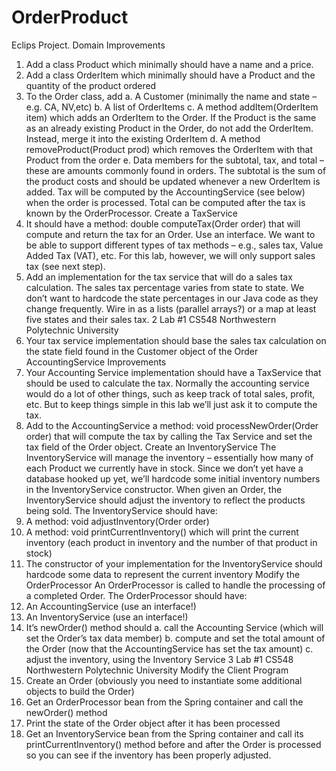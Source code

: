 # OrderProduct

Eclips Project.
Domain Improvements
1. Add a class Product which minimally should have a name and a price.
2. Add a class OrderItem which minimally should have a Product and the quantity of the
product ordered
3. To the Order class, add
a. A Customer (minimally the name and state – e.g. CA, NV,etc)
b. A list of OrderItems
c. A method addItem(OrderItem item) which adds an OrderItem to the Order. If the
Product is the same as an already existing Product in the Order, do not add the
OrderItem. Instead, merge it into the existing OrderItem
d. A method removeProduct(Product prod) which removes the OrderItem with that
Product from the order
e. Data members for the subtotal, tax, and total – these are amounts commonly found
in orders. The subtotal is the sum of the product costs and should be updated
whenever a new OrderItem is added. Tax will be computed by the
AccountingService (see below) when the order is processed. Total can be computed
after the tax is known by the OrderProcessor.
Create a TaxService
4. It should have a method:
double computeTax(Order order)
that will compute and return the tax for an Order. Use an interface. We want to be able to
support different types of tax methods – e.g., sales tax, Value Added Tax (VAT), etc. For
this lab, however, we will only support sales tax (see next step).
5. Add an implementation for the tax service that will do a sales tax calculation. The sales tax
percentage varies from state to state. We don’t want to hardcode the state percentages in our
Java code as they change frequently. Wire in as a <property> lists (parallel arrays?) <list>
or a map <map> at least five states and their sales tax.
2
Lab #1 CS548 Northwestern Polytechnic University
6. Your tax service implementation should base the sales tax calculation on the state field found
in the Customer object of the Order
AccountingService Improvements
7. Your Accounting Service implementation should have a TaxService that should be used to
calculate the tax. Normally the accounting service would do a lot of other things, such as
keep track of total sales, profit, etc. But to keep things simple in this lab we’ll just ask it to
compute the tax.
8. Add to the AccountingService a method:
void processNewOrder(Order order)
that will compute the tax by calling the Tax Service and set the tax field of the Order object.
Create an InventoryService
The InventoryService will manage the inventory – essentially how many of each Product we
currently have in stock. Since we don’t yet have a database hooked up yet, we’ll hardcode
some initial inventory numbers in the InventoryService constructor. When given an Order, the
InventoryService should adjust the inventory to reflect the products being sold.
The InventoryService should have:
9. A method:
void adjustInventory(Order order)
10. A method:
void printCurrentInventory() which will print the current inventory (each product in inventory
and the number of that product in stock)
11. The constructor of your implementation for the InventoryService should hardcode some data
to represent the current inventory
Modify the OrderProcessor
An OrderProcessor is called to handle the processing of a completed Order.
The OrderProcessor should have:
12. An AccountingService (use an interface!)
13. An InventoryService (use an interface!)
14. It’s newOrder() method should
a. call the Accounting Service (which will set the Order’s tax data member)
b. compute and set the total amount of the Order (now that the AccountingService has
set the tax amount)
c. adjust the inventory, using the Inventory Service
3
Lab #1 CS548 Northwestern Polytechnic University
Modify the Client Program
15. Create an Order (obviously you need to instantiate some additional objects to build the Order)
16. Get an OrderProcessor bean from the Spring container and call the newOrder() method
17. Print the state of the Order object after it has been processed
18. Get an InventoryService bean from the Spring container and call its printCurrentInventory()
method before and after the Order is processed so you can see if the inventory has been
properly adjusted.
